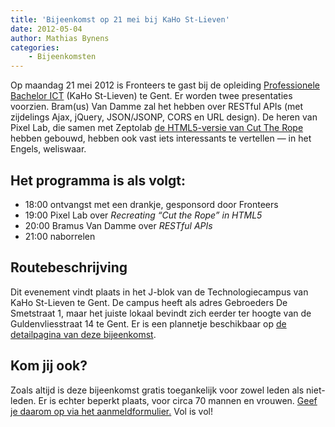 ```yaml
---
title: 'Bijeenkomst op 21 mei bij KaHo St-Lieven'
date: 2012-05-04
author: Mathias Bynens
categories:
    - Bijeenkomsten
---
```


Op maandag 21 mei 2012 is Fronteers te gast bij de opleiding [Professionele Bachelor ICT](http://www.ikdoeict.be/nl/) (KaHo St-Lieven) te Gent. Er worden twee presentaties voorzien. Bram(us) Van Damme zal het hebben over RESTful APIs (met zijdelings Ajax, jQuery, JSON/JSONP, CORS en URL design). De heren van Pixel Lab, die samen met Zeptolab [de HTML5-versie van Cut The Rope](https://web.archive.org/web/20131127223442/http://www.cuttherope.ie/dev/) hebben gebouwd, hebben ook vast iets interessants te vertellen — in het Engels, weliswaar.

## Het programma is als volgt:

-   18:00 ontvangst met een drankje, gesponsord door Fronteers
-   19:00 Pixel Lab over _Recreating “Cut the Rope” in HTML5_
-   20:00 Bramus Van Damme over _RESTful APIs_
-   21:00 naborrelen

## Routebeschrijving

Dit evenement vindt plaats in het J-blok van de Technologiecampus van KaHo St-Lieven te Gent. De campus heeft als adres Gebroeders De Smetstraat 1, maar het juiste lokaal bevindt zich eerder ter hoogte van de Guldenvliesstraat 14 te Gent. Er is een plannetje beschikbaar op [de detailpagina van deze bijeenkomst](/bijeenkomsten/2012/kahosl).

## Kom jij ook?

Zoals altijd is deze bijeenkomst gratis toegankelijk voor zowel leden als niet-leden. Er is echter beperkt plaats, voor circa 70 mannen en vrouwen. [Geef je daarom op via het aanmeldformulier.](/bijeenkomsten/2012/kahosl#formulier-1) Vol is vol!
